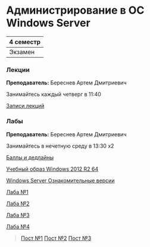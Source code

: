 # Администрирование в ОС Windows Server

|4 семестр|
|---|
|Экзамен|

### Лекции

**Преподаватель:** 	Береснев Артем Дмитриевич

Занимайтесь каждый четверг в 11:40

[Записи лекций](https://www.youtube.com/playlist?list=PLj7ewET2KEJyfxT-GV3D2QbY81Eo-KDY8)


### Лабы

**Преподаватель:** Береснев Артем Дмитриевич

Занимайтесь в нечетную среду в 13:30 x2

[Баллы и дедлайны](https://docs.google.com/spreadsheets/d/10zTunwUxbw-KJ2nfV1eZMwYCj-97M--EIe3XrXrEhgk/edit?usp=sharing)

[Учебный образ Windows 2012 R2 64](https://t.me/ITSMDao/82)

[Windows Server Ознакомительные версии](https://www.microsoft.com/ru-ru/evalcenter/evaluate-windows-server)

[Лаба №1](../Files/WindowsServer/awin%20%231.docx)

[Лаба №2](../Files/WindowsServer/awin%20%232.docx)

[Лаба №3](../Files/WindowsServer/awin%20%233.docx)

[Лаба №4](../Files/WindowsServer/awin%20%234.docx)

> [Пост №1](https://t.me/ITSMDao/193) [Пост №2](https://t.me/ITSMDao/195) [Пост №3](https://t.me/ITSMDao/211) 
